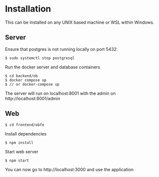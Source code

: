 # Installation
This can be installed on any UNIX based machine or WSL within Windows.
## Server

Ensure that postgres is not running locally on port 5432:
```
$ sudo systemctl stop postgresql
```
Run the docker server and database containers
```
$ cd backend/ob
$ docker compose up
$ // or docker-compose up
```
The server will run on localhost:8001 with the admin on http://localhost:8001/admin

## Web
```
$ cd frontend/obfe
```
Install dependencies
```
$ npm install
```
Start web server
```
$ npm start
```
You can now go to http://localhost:3000 and use the application


